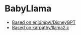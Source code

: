 # BabyLlama

* [Based on eniompw/DisneyGPT](https://github.com/eniompw/DisneyGPT)
* [Based on karpathy/llama2.c](https://github.com/karpathy/llama2.c)
